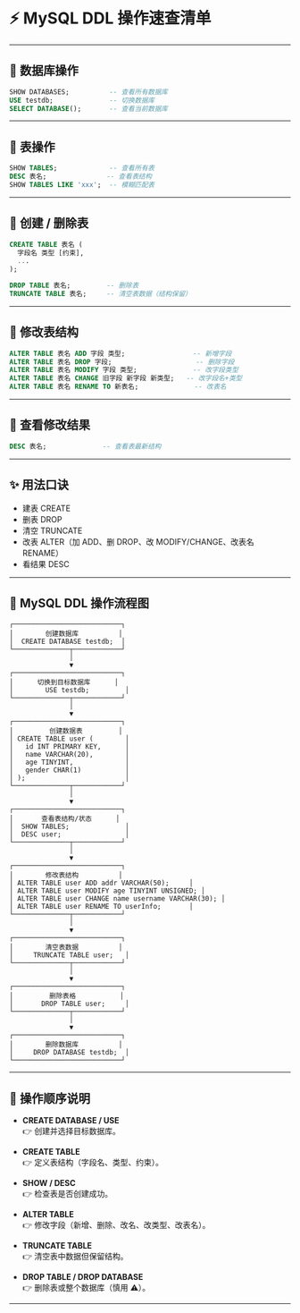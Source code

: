 # ⚡ MySQL DDL 操作速查清单

---

## 📌 数据库操作

```sql
SHOW DATABASES;          -- 查看所有数据库
USE testdb;              -- 切换数据库
SELECT DATABASE();       -- 查看当前数据库
```

---

## 📌 表操作

```sql
SHOW TABLES;             -- 查看所有表
DESC 表名;               -- 查看表结构
SHOW TABLES LIKE 'xxx';  -- 模糊匹配表
```

---

## 📌 创建 / 删除表

```sql
CREATE TABLE 表名 (
  字段名 类型 [约束],
  ...
);

DROP TABLE 表名;         -- 删除表
TRUNCATE TABLE 表名;     -- 清空表数据（结构保留）
```

---

## 📌 修改表结构

```sql
ALTER TABLE 表名 ADD 字段 类型;                 -- 新增字段
ALTER TABLE 表名 DROP 字段;                     -- 删除字段
ALTER TABLE 表名 MODIFY 字段 类型;              -- 改字段类型
ALTER TABLE 表名 CHANGE 旧字段 新字段 新类型;   -- 改字段名+类型
ALTER TABLE 表名 RENAME TO 新表名;              -- 改表名
```

---

## 📌 查看修改结果

```sql
DESC 表名;              -- 查看表最新结构
```

---

## ✨ 用法口诀

- 建表 CREATE
- 删表 DROP
- 清空 TRUNCATE
- 改表 ALTER（加 ADD、删 DROP、改 MODIFY/CHANGE、改表名 RENAME）
- 看结果 DESC

---

## 🧭 MySQL DDL 操作流程图

```text
┌───────────────────────────┐
│        创建数据库          │
│  CREATE DATABASE testdb;  │
└──────────────┬────────────┘
               │
               ▼
┌───────────────────────────┐
│      切换到目标数据库      │
│        USE testdb;         │
└──────────────┬────────────┘
               │
               ▼
┌───────────────────────────┐
│         创建数据表         │
│ CREATE TABLE user (        │
│   id INT PRIMARY KEY,      │
│   name VARCHAR(20),        │
│   age TINYINT,             │
│   gender CHAR(1)           │
│ );                         │
└──────────────┬────────────┘
               │
               ▼
┌───────────────────────────┐
│       查看表结构/状态      │
│  SHOW TABLES;              │
│  DESC user;                │
└──────────────┬────────────┘
               │
               ▼
┌───────────────────────────┐
│        修改表结构          │
│ ALTER TABLE user ADD addr VARCHAR(50);     │
│ ALTER TABLE user MODIFY age TINYINT UNSIGNED; │
│ ALTER TABLE user CHANGE name username VARCHAR(30); │
│ ALTER TABLE user RENAME TO userInfo;       │
└──────────────┬────────────┘
               │
               ▼
┌───────────────────────────┐
│        清空表数据          │
│     TRUNCATE TABLE user;   │
└──────────────┬────────────┘
               │
               ▼
┌───────────────────────────┐
│         删除表格           │
│       DROP TABLE user;     │
└──────────────┬────────────┘
               │
               ▼
┌───────────────────────────┐
│        删除数据库          │
│     DROP DATABASE testdb;  │
└───────────────────────────┘
```

---

## 🧩 操作顺序说明

- **CREATE DATABASE / USE**  
  👉 创建并选择目标数据库。

- **CREATE TABLE**  
  👉 定义表结构（字段名、类型、约束）。

- **SHOW / DESC**  
  👉 检查表是否创建成功。

- **ALTER TABLE**  
  👉 修改字段（新增、删除、改名、改类型、改表名）。

- **TRUNCATE TABLE**  
  👉 清空表中数据但保留结构。

- **DROP TABLE / DROP DATABASE**  
  👉 删除表或整个数据库（慎用 ⚠️）。

---